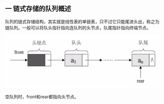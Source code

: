 ## 一 链式存储的队列概述

队列的链式存储结构，其实就是线性表的单链表，只不过它只能尾进头出，称之为链队列。一般可以将队头指针指向连队列的头节点，队尾指针指向终端节点。  

![](../images/Algorithm/05-queue3.png)

空队列时，front和rear都指向头节点。  

